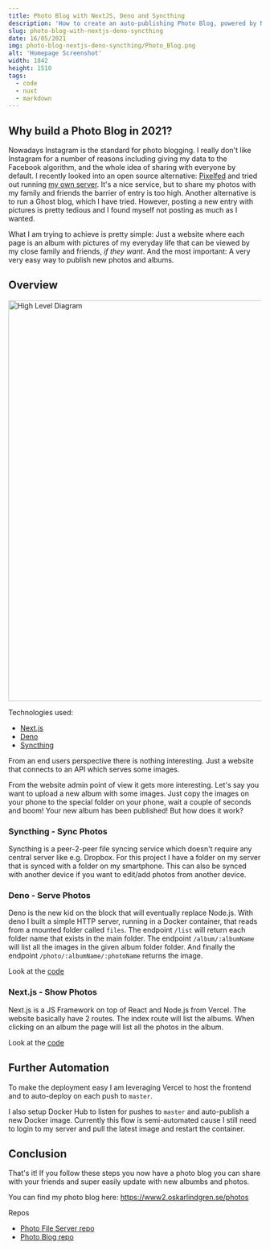 ```yaml
---
title: Photo Blog with NextJS, Deno and Syncthing
description: 'How to create an auto-publishing Photo Blog, powered by Next.js, Deno and Syncthing'
slug: photo-blog-with-nextjs-deno-syncthing
date: 16/05/2021
img: photo-blog-nextjs-deno-syncthing/Photo_Blog.png
alt: 'Homepage Screenshot'
width: 1842
height: 1510
tags:
  - code
  - nuxt
  - markdown
---
```


## Why build a Photo Blog in 2021?

Nowadays Instagram is the standard for photo blogging. I really don't like
Instagram for a number of reasons including giving my data to the Facebook
algorithm, and the whole idea of sharing with everyone by default. I recently
looked into an open source alternative: [Pixelfed](https://pixelfed.org/) and
tried out running [my own server](https://pixelfed.oskarlindgren.se). It's a
nice service, but to share my photos with my family and friends the barrier of
entry is too high. Another alternative is to run a Ghost blog, which I have
tried. However, posting a new entry with pictures is pretty tedious and I found
myself not posting as much as I wanted.

What I am trying to achieve is pretty simple: Just a website where each page is
an album with pictures of my everyday life that can be viewed by my close family
and friends, _if they want_. And the most important: A very very easy way to
publish new photos and albums.

## Overview

<img
  src="photo-blog-nextjs-deno-syncthing/high-level-diagram.png"
  alt="High Level Diagram"
  width="1320"
  height="796"
/>

Technologies used:

- [Next.js](https://nextjs.org/)
- [Deno](https://deno.land/)
- [Syncthing](https://syncthing.net/)

From an end users perspective there is nothing interesting. Just a website that
connects to an API which serves some images.

From the website admin point of view it gets more interesting. Let's say you
want to upload a new album with some images. Just copy the images on your phone
to the special folder on your phone, wait a couple of seconds and boom! Your new
album has been published! But how does it work?

### Syncthing - Sync Photos

Syncthing is a peer-2-peer file syncing service which doesn't require any
central server like e.g. Dropbox. For this project I have a folder on my server
that is synced with a folder on my smartphone. This can also be synced with
another device if you want to edit/add photos from another device.

### Deno - Serve Photos

Deno is the new kid on the block that will eventually replace Node.js. With deno
I built a simple HTTP server, running in a Docker container, that reads from a
mounted folder called `files`. The endpoint `/list` will return each folder name
that exists in the main folder. The endpoint `/album/:albumName` will list all
the images in the given album folder folder. And finally the endpoint
`/photo/:albumName/:photoName` returns the image.

Look at the [code](https://github.com/MrOggy85/photo-file-server)

### Next.js - Show Photos

Next.js is a JS Framework on top of React and Node.js from Vercel. The website
basically have 2 routes. The index route will list the albums. When clicking on
an album the page will list all the photos in the album.

Look at the [code](https://github.com/MrOggy85/photo-blog)

## Further Automation

To make the deployment easy I am leveraging Vercel to host the frontend and to
auto-deploy on each push to `master`.

I also setup Docker Hub to listen for pushes to `master` and auto-publish a new
Docker image. Currently this flow is semi-automated cause I still need to login
to my server and pull the latest image and restart the container.

## Conclusion

That's it! If you follow these steps you now have a photo blog you can share
with your friends and super easily update with new albumbs and photos.

You can find my photo blog here: https://www2.oskarlindgren.se/photos

Repos

- [Photo File Server repo](https://github.com/MrOggy85/photo-file-server)
- [Photo Blog repo](https://github.com/MrOggy85/photo-blog)
